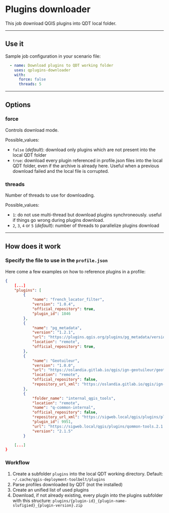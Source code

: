 # Plugins downloader

This job download QGIS plugins into QDT local folder.

----

## Use it

Sample job configuration in your scenario file:

```yaml
  - name: Download plugins to QDT working folder
    uses: qplugins-downloader
    with:
      force: false
      threads: 5
```

----

## Options

### force

Controls download mode.

Possible_values:

- `false` (_default_): download only plugins which are not present into the local QDT folder
- `true`: download every plugin referenced in profile.json files into the local QDT folder, even if the archive is already here. Useful when a previous download failed and the local file is corrupted.

### threads

Number of threads to use for downloading.

Possible_values:

- `1`: do not use multi-thread but download plugins synchroneously. useful if things go wrong during plugins download.
- `2`, `3`, `4` or `5` (_default_): number of threads to parallelize plugins download

----

## How does it work

### Specify the file to use in the `profile.json`

Here come a few examples on how to reference plugins in a profile:

```json
{
    [...]
    "plugins": [
        {
            "name": "french_locator_filter",
            "version": "1.0.4",
            "official_repository": true,
            "plugin_id": 1846
        },
        {
            "name": "pg_metadata",
            "version": "1.2.1",
            "url": "https://plugins.qgis.org/plugins/pg_metadata/version/1.2.1/download/",
            "location": "remote",
            "official_repository": true,
        },
        {
            "name": "Geotuileur",
            "version": "1.0.0",
            "url": "https://oslandia.gitlab.io/qgis/ign-geotuileur/geotuileur.1.0.0.zip",
            "location": "remote",
            "official_repository": false,
            "repository_url_xml": "https://oslandia.gitlab.io/qgis/ign-geotuileur/plugins.xml"
        },
        {
            "folder_name": "internal_qgis_tools",
            "location": "remote",
            "name": "q-common-internal",
            "official_repository": false,
            "repository_url_xml": "https://sigweb.local/qgis/plugins/plugins.xml",
            "plugin_id": 9951,
            "url": "https://sigweb.local/qgis/plugins/qommon-tools.2.1.5.zip",
            "version": "2.1.5"
        }

    [...]
}
```

### Workflow

1. Create a subfolder `plugins` into the local QDT working directory. Default: `~/.cache/qgis-deployment-toolbelt/plugins`
1. Parse profiles downloaded by QDT (not the installed)
1. Create an unified list of used plugins
1. Download, if not already existing, every plugin into the plugins subfolder with this structure: `plugins/{plugin-id}_{plugin-name-slufigied}_{plugin-version}.zip`
